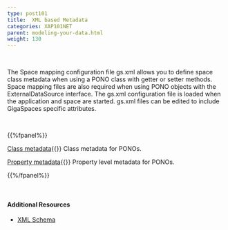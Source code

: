 ```yaml
---
type: post101
title:  XML based Metadata
categories: XAP101NET
parent: modeling-your-data.html
weight: 130
---
```


<br>

The Space mapping configuration file gs.xml allows you to define space class metadata when using a PONO class with getter or setter methods. Space mapping files are also required when using PONO objects with the ExternalDataSource interface. The gs.xml configuration file is loaded when the application and space are started. gs.xml files can be edited to include GigaSpaces specific attributes.

<br>

{{%fpanel%}}

[Class metadata](./pono-xml-metadata-class.html){{<wbr>}}
Class metadata for PONOs.

[Property metadata](./pono-xml-metadata-attribute.html){{<wbr>}}
Property level metadata for PONOs.

{{%/fpanel%}}

<br>

#### Additional Resources

- [XML Schema](/api_documentation/xap-{{%currentversion%}}.html)


